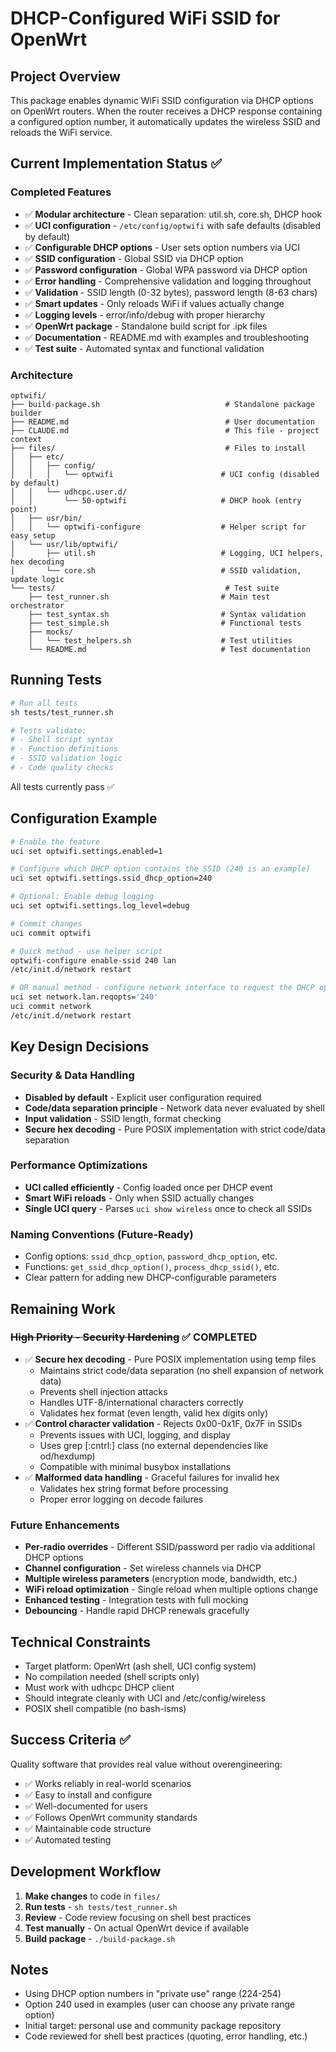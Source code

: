 # DHCP-Configured WiFi SSID for OpenWrt

## Project Overview
This package enables dynamic WiFi SSID configuration via DHCP options on OpenWrt routers. When the router receives a DHCP response containing a configured option number, it automatically updates the wireless SSID and reloads the WiFi service.

## Current Implementation Status ✅

### Completed Features
- ✅ **Modular architecture** - Clean separation: util.sh, core.sh, DHCP hook
- ✅ **UCI configuration** - `/etc/config/optwifi` with safe defaults (disabled by default)
- ✅ **Configurable DHCP options** - User sets option numbers via UCI
- ✅ **SSID configuration** - Global SSID via DHCP option
- ✅ **Password configuration** - Global WPA password via DHCP option
- ✅ **Error handling** - Comprehensive validation and logging throughout
- ✅ **Validation** - SSID length (0-32 bytes), password length (8-63 chars)
- ✅ **Smart updates** - Only reloads WiFi if values actually change
- ✅ **Logging levels** - error/info/debug with proper hierarchy
- ✅ **OpenWrt package** - Standalone build script for .ipk files
- ✅ **Documentation** - README.md with examples and troubleshooting
- ✅ **Test suite** - Automated syntax and functional validation

### Architecture

```
optwifi/
├── build-package.sh                            # Standalone package builder
├── README.md                                   # User documentation
├── CLAUDE.md                                   # This file - project context
├── files/                                      # Files to install
│   ├── etc/
│   │   ├── config/
│   │   │   └── optwifi                        # UCI config (disabled by default)
│   │   └── udhcpc.user.d/
│   │       └── 50-optwifi                     # DHCP hook (entry point)
│   ├── usr/bin/
│   │   └── optwifi-configure                  # Helper script for easy setup
│   └── usr/lib/optwifi/
│       ├── util.sh                            # Logging, UCI helpers, hex decoding
│       └── core.sh                            # SSID validation, update logic
└── tests/                                      # Test suite
    ├── test_runner.sh                         # Main test orchestrator
    ├── test_syntax.sh                         # Syntax validation
    ├── test_simple.sh                         # Functional tests
    ├── mocks/
    │   └── test_helpers.sh                    # Test utilities
    └── README.md                              # Test documentation
```

## Running Tests

```bash
# Run all tests
sh tests/test_runner.sh

# Tests validate:
# - Shell script syntax
# - Function definitions
# - SSID validation logic
# - Code quality checks
```

All tests currently pass ✅

## Configuration Example

```bash
# Enable the feature
uci set optwifi.settings.enabled=1

# Configure which DHCP option contains the SSID (240 is an example)
uci set optwifi.settings.ssid_dhcp_option=240

# Optional: Enable debug logging
uci set optwifi.settings.log_level=debug

# Commit changes
uci commit optwifi

# Quick method - use helper script
optwifi-configure enable-ssid 240 lan
/etc/init.d/network restart

# OR manual method - configure network interface to request the DHCP option
uci set network.lan.reqopts='240'
uci commit network
/etc/init.d/network restart
```

## Key Design Decisions

### Security & Data Handling
- **Disabled by default** - Explicit user configuration required
- **Code/data separation principle** - Network data never evaluated by shell
- **Input validation** - SSID length, format checking
- **Secure hex decoding** - Pure POSIX implementation with strict code/data separation

### Performance Optimizations
- **UCI called efficiently** - Config loaded once per DHCP event
- **Smart WiFi reloads** - Only when SSID actually changes
- **Single UCI query** - Parses `uci show wireless` once to check all SSIDs

### Naming Conventions (Future-Ready)
- Config options: `ssid_dhcp_option`, `password_dhcp_option`, etc.
- Functions: `get_ssid_dhcp_option()`, `process_dhcp_ssid()`, etc.
- Clear pattern for adding new DHCP-configurable parameters

## Remaining Work

### ~~High Priority - Security Hardening~~ ✅ COMPLETED
- ✅ **Secure hex decoding** - Pure POSIX implementation using temp files
  - Maintains strict code/data separation (no shell expansion of network data)
  - Prevents shell injection attacks
  - Handles UTF-8/international characters correctly
  - Validates hex format (even length, valid hex digits only)
- ✅ **Control character validation** - Rejects 0x00-0x1F, 0x7F in SSIDs
  - Prevents issues with UCI, logging, and display
  - Uses grep [:cntrl:] class (no external dependencies like od/hexdump)
  - Compatible with minimal busybox installations
- ✅ **Malformed data handling** - Graceful failures for invalid hex
  - Validates hex string format before processing
  - Proper error logging on decode failures

### Future Enhancements
- **Per-radio overrides** - Different SSID/password per radio via additional DHCP options
- **Channel configuration** - Set wireless channels via DHCP
- **Multiple wireless parameters** (encryption mode, bandwidth, etc.)
- **WiFi reload optimization** - Single reload when multiple options change
- **Enhanced testing** - Integration tests with full mocking
- **Debouncing** - Handle rapid DHCP renewals gracefully

## Technical Constraints
- Target platform: OpenWrt (ash shell, UCI config system)
- No compilation needed (shell scripts only)
- Must work with udhcpc DHCP client
- Should integrate cleanly with UCI and /etc/config/wireless
- POSIX shell compatible (no bash-isms)

## Success Criteria ✅

Quality software that provides real value without overengineering:
- ✅ Works reliably in real-world scenarios
- ✅ Easy to install and configure
- ✅ Well-documented for users
- ✅ Follows OpenWrt community standards
- ✅ Maintainable code structure
- ✅ Automated testing

## Development Workflow

1. **Make changes** to code in `files/`
2. **Run tests** - `sh tests/test_runner.sh`
3. **Review** - Code review focusing on shell best practices
4. **Test manually** - On actual OpenWrt device if available
5. **Build package** - `./build-package.sh`

## Notes
- Using DHCP option numbers in "private use" range (224-254)
- Option 240 used in examples (user can choose any private range option)
- Initial target: personal use and community package repository
- Code reviewed for shell best practices (quoting, error handling, etc.)
